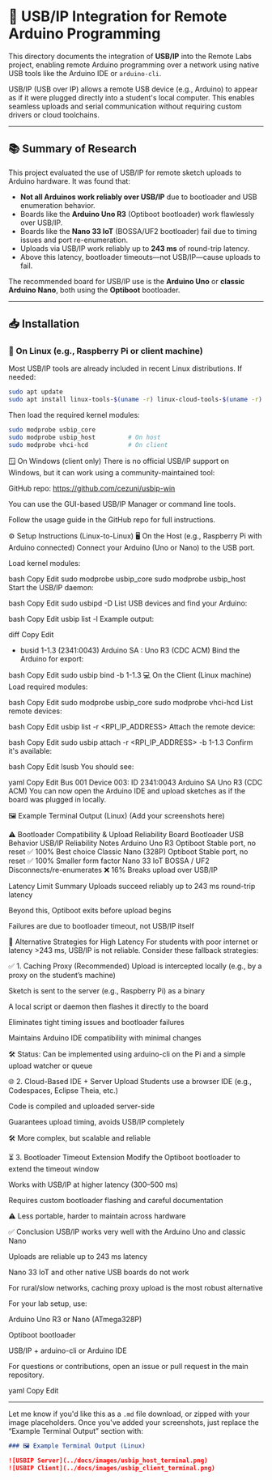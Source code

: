 # 🔌 USB/IP Integration for Remote Arduino Programming

This directory documents the integration of **USB/IP** into the Remote Labs project, enabling remote Arduino programming over a network using native USB tools like the Arduino IDE or `arduino-cli`.

USB/IP (USB over IP) allows a remote USB device (e.g., Arduino) to appear as if it were plugged directly into a student's local computer. This enables seamless uploads and serial communication without requiring custom drivers or cloud toolchains.

---

## 📚 Summary of Research

This project evaluated the use of USB/IP for remote sketch uploads to Arduino hardware. It was found that:

- **Not all Arduinos work reliably over USB/IP** due to bootloader and USB enumeration behavior.
- Boards like the **Arduino Uno R3** (Optiboot bootloader) work flawlessly over USB/IP.
- Boards like the **Nano 33 IoT** (BOSSA/UF2 bootloader) fail due to timing issues and port re-enumeration.
- Uploads via USB/IP work reliably up to **243 ms** of round-trip latency.
- Above this latency, bootloader timeouts—not USB/IP—cause uploads to fail.

The recommended board for USB/IP use is the **Arduino Uno** or **classic Arduino Nano**, both using the **Optiboot** bootloader.

---

## 📥 Installation

### 🐧 On Linux (e.g., Raspberry Pi or client machine)

Most USB/IP tools are already included in recent Linux distributions. If needed:

```bash
sudo apt update
sudo apt install linux-tools-$(uname -r) linux-cloud-tools-$(uname -r)
```
Then load the required kernel modules:

```bash
sudo modprobe usbip_core
sudo modprobe usbip_host         # On host
sudo modprobe vhci-hcd           # On client
```
🪟 On Windows (client only)
There is no official USB/IP support on Windows, but it can work using a community-maintained tool:

GitHub repo: https://github.com/cezuni/usbip-win

You can use the GUI-based USB/IP Manager or command line tools.

Follow the usage guide in the GitHub repo for full instructions.

⚙️ Setup Instructions (Linux-to-Linux)
🖥️ On the Host (e.g., Raspberry Pi with Arduino connected)
Connect your Arduino (Uno or Nano) to the USB port.

Load kernel modules:

bash
Copy
Edit
sudo modprobe usbip_core
sudo modprobe usbip_host
Start the USB/IP daemon:

bash
Copy
Edit
sudo usbipd -D
List USB devices and find your Arduino:

bash
Copy
Edit
usbip list -l
Example output:

diff
Copy
Edit
- busid 1-1.3 (2341:0043)
  Arduino SA : Uno R3 (CDC ACM)
Bind the Arduino for export:

bash
Copy
Edit
sudo usbip bind -b 1-1.3
💻 On the Client (Linux machine)
Load required modules:

bash
Copy
Edit
sudo modprobe usbip_core
sudo modprobe vhci-hcd
List remote devices:

bash
Copy
Edit
usbip list -r <RPI_IP_ADDRESS>
Attach the remote device:

bash
Copy
Edit
sudo usbip attach -r <RPI_IP_ADDRESS> -b 1-1.3
Confirm it's available:

bash
Copy
Edit
lsusb
You should see:

yaml
Copy
Edit
Bus 001 Device 003: ID 2341:0043 Arduino SA Uno R3 (CDC ACM)
You can now open the Arduino IDE and upload sketches as if the board was plugged in locally.

🖼️ Example Terminal Output (Linux)
(Add your screenshots here)

⚠️ Bootloader Compatibility & Upload Reliability
Board	Bootloader	USB Behavior	USB/IP Reliability	Notes
Arduino Uno R3	Optiboot	Stable port, no reset	✅ 100%	Best choice
Classic Nano (328P)	Optiboot	Stable port, no reset	✅ 100%	Smaller form factor
Nano 33 IoT	BOSSA / UF2	Disconnects/re-enumerates	❌ 16%	Breaks upload over USB/IP

Latency Limit Summary
Uploads succeed reliably up to 243 ms round-trip latency

Beyond this, Optiboot exits before upload begins

Failures are due to bootloader timeout, not USB/IP itself

🔁 Alternative Strategies for High Latency
For students with poor internet or latency >243 ms, USB/IP is not reliable. Consider these fallback strategies:

✅ 1. Caching Proxy (Recommended)
Upload is intercepted locally (e.g., by a proxy on the student’s machine)

Sketch is sent to the server (e.g., Raspberry Pi) as a binary

A local script or daemon then flashes it directly to the board

Eliminates tight timing issues and bootloader failures

Maintains Arduino IDE compatibility with minimal changes

🛠️ Status: Can be implemented using arduino-cli on the Pi and a simple upload watcher or queue

🌐 2. Cloud-Based IDE + Server Upload
Students use a browser IDE (e.g., Codespaces, Eclipse Theia, etc.)

Code is compiled and uploaded server-side

Guarantees upload timing, avoids USB/IP completely

🛠️ More complex, but scalable and reliable

⏳ 3. Bootloader Timeout Extension
Modify the Optiboot bootloader to extend the timeout window

Works with USB/IP at higher latency (300–500 ms)

Requires custom bootloader flashing and careful documentation

⚠️ Less portable, harder to maintain across hardware

✅ Conclusion
USB/IP works very well with the Arduino Uno and classic Nano

Uploads are reliable up to 243 ms latency

Nano 33 IoT and other native USB boards do not work

For rural/slow networks, caching proxy upload is the most robust alternative

For your lab setup, use:

Arduino Uno R3 or Nano (ATmega328P)

Optiboot bootloader

USB/IP + arduino-cli or Arduino IDE

For questions or contributions, open an issue or pull request in the main repository.

yaml
Copy
Edit

---

Let me know if you'd like this as a `.md` file download, or zipped with your image placeholders. Once you've added your screenshots, just replace the “Example Terminal Output” section with:

```markdown
### 🖼️ Example Terminal Output (Linux)

![USBIP Server](../docs/images/usbip_host_terminal.png)
![USBIP Client](../docs/images/usbip_client_terminal.png)
